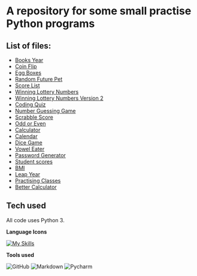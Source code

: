 # A repository for some small practise Python programs

## List of files:
- [Books Year](https://github.com/Rclarkeweb/practising_python/blob/main/Books%20year.py)  
- [Coin Flip](https://github.com/Rclarkeweb/practising_python/blob/main/Coin%20flip.py)  
- [Egg Boxes](https://github.com/Rclarkeweb/practising_python/blob/main/Egg%20boxes.py)  
- [Random Future Pet](https://github.com/Rclarkeweb/practising_python/blob/main/Random%20future%20pet.py)
- [Score List](https://github.com/Rclarkeweb/practising_python/blob/main/Score%20List.py)
- [Winning Lottery Numbers](https://github.com/Rclarkeweb/practising_python/blob/main/Winning%20Lottery%20Numbers.py)
- [Winning Lottery Numbers Version 2](https://github.com/Rclarkeweb/practising_python/blob/main/Winning%20Lottery%20Ticket%20Version%202.py)
- [Coding Quiz](https://github.com/Rclarkeweb/practising_python/blob/main/Coding%20Quiz.py)
- [Number Guessing Game](https://github.com/Rclarkeweb/practising_python/blob/main/Number%20Guessing%20Game.py)
- [Scrabble Score](https://github.com/Rclarkeweb/practising_python/blob/main/Scrabble.py)
- [Odd or Even](https://github.com/Rclarkeweb/practising_python/blob/main/Odd-or-Even.py)
- [Calculator](https://github.com/Rclarkeweb/practising_python/blob/main/Calculator.py)
- [Calendar](https://github.com/Rclarkeweb/practising_python/blob/main/Calendar.py)
- [Dice Game](https://github.com/Rclarkeweb/practising_python/blob/main/Dice-game.py)
- [Vowel Eater](https://github.com/Rclarkeweb/practising_python/blob/main/Vowel-Eater.py)
- [Password Generator](https://github.com/Rclarkeweb/practising_python/blob/main/Password-Generator)
- [Student scores](https://github.com/Rclarkeweb/practising_python/blob/main/Student_scores)
- [BMI](https://github.com/Rclarkeweb/practising_python/blob/main/BMI.py)
- [Leap Year](https://github.com/Rclarkeweb/practising_python/blob/main/Leap_year.py)
- [Practising Classes](https://github.com/Rclarkeweb/practising_python/blob/main/practising_classes.py)
- [Better Calculator](https://github.com/Rclarkeweb/practising_python/blob/main/Better-Calculator.py)

## Tech used

All code uses Python 3.

**Language Icons**

[![My Skills](https://skillicons.dev/icons?i=python,&perline=9)](https://skillicons.dev)

**Tools used**

![GitHub](https://camo.githubusercontent.com/cca71357fe98ec5f8cd6ebab9044ad2901f4b64ebda379ac81608ed9f1caa1a0/68747470733a2f2f696d672e736869656c64732e696f2f7374617469632f76313f7374796c653d666f722d7468652d6261646765266d6573736167653d47697448756226636f6c6f723d313831373137266c6f676f3d476974487562266c6f676f436f6c6f723d464646464646266c6162656c3d) ![Markdown](https://img.shields.io/badge/markdown-%23000000.svg?style=for-the-badge&logo=markdown&logoColor=white) ![Pycharm](https://img.shields.io/badge/pycharm-%23000000.svg?style=for-the-badge&logo=pycharm&logoColor=white)
